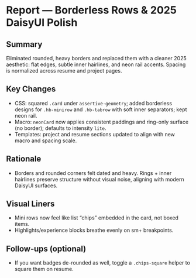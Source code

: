 # Report — Borderless Rows & 2025 DaisyUI Polish

## Summary
Eliminated rounded, heavy borders and replaced them with a cleaner 2025 aesthetic: flat edges, subtle inner hairlines, and neon rail accents. Spacing is normalized across resume and project pages.

## Key Changes
- CSS: squared `.card` under `assertive-geometry`; added borderless designs for `.hb-minirow` and `.hb-tabrow` with soft inner separators; kept neon rail.
- Macro: `neonCard` now applies consistent paddings and ring-only surface (no border); defaults to intensity `lite`.
- Templates: project and resume sections updated to align with new macro and spacing scale.

## Rationale
- Borders and rounded corners felt dated and heavy. Rings + inner hairlines preserve structure without visual noise, aligning with modern DaisyUI surfaces.

## Visual Liners
- Mini rows now feel like list “chips” embedded in the card, not boxed items.
- Highlights/experience blocks breathe evenly on sm+ breakpoints.

## Follow‑ups (optional)
- If you want badges de-rounded as well, toggle a `.chips-square` helper to square them on resume.
